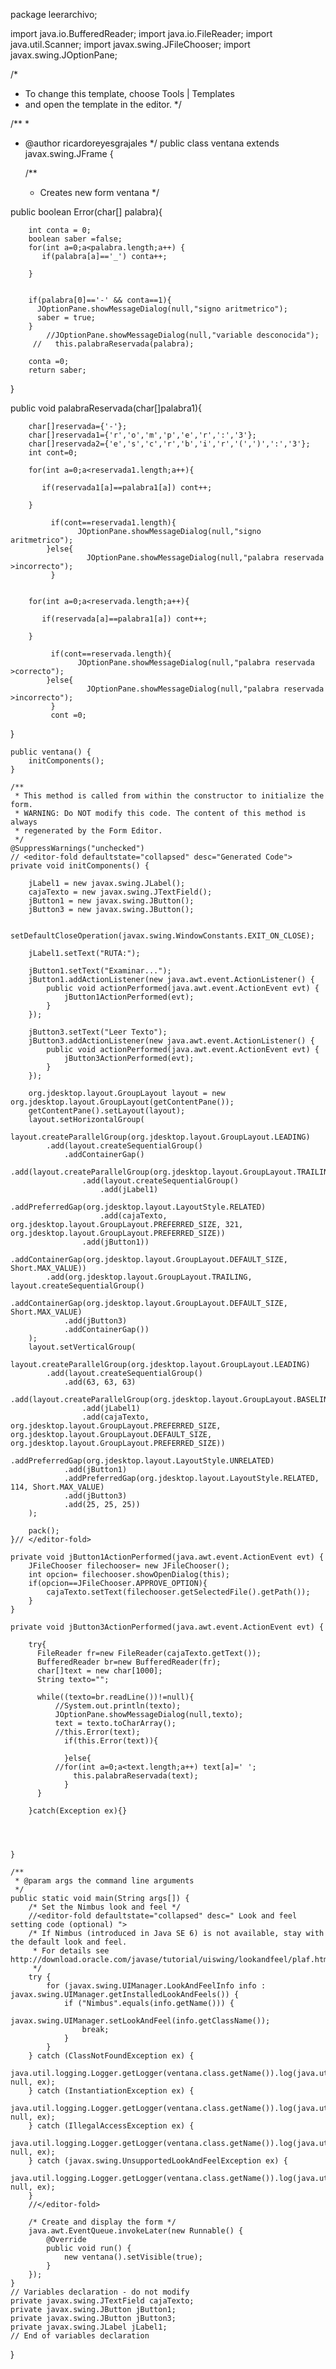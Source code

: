 package leerarchivo;


import java.io.BufferedReader;
import java.io.FileReader;
import java.util.Scanner;
import javax.swing.JFileChooser;
import javax.swing.JOptionPane;

/*
 * To change this template, choose Tools | Templates
 * and open the template in the editor.
 */

/**
 *
 * @author ricardoreyesgrajales
 */
public class ventana extends javax.swing.JFrame {

    /**
     * Creates new form ventana
     */
    
public boolean Error(char[] palabra){
    
        int conta = 0;
        boolean saber =false;
        for(int a=0;a<palabra.length;a++) {
           if(palabra[a]=='_') conta++; 
          
        }
        
        
        if(palabra[0]=='-' && conta==1){
          JOptionPane.showMessageDialog(null,"signo aritmetrico");
          saber = true;
        }
            //JOptionPane.showMessageDialog(null,"variable desconocida");
         //   this.palabraReservada(palabra);
        
        conta =0;
        return saber;
}   

public void palabraReservada(char[]palabra1){

        char[]reservada={'-'};
        char[]reservada1={'r','o','m','p','e','r',':','3'};
        char[]reservada2={'e','s','c','r','b','i','r','(',')',':','3'};
        int cont=0;
        
        for(int a=0;a<reservada1.length;a++){
          
           if(reservada1[a]==palabra1[a]) cont++;
            
        }
        
             if(cont==reservada1.length){
                   JOptionPane.showMessageDialog(null,"signo aritmetrico");
            }else{
                     JOptionPane.showMessageDialog(null,"palabra reservada >incorrecto");
             }
        
             
        for(int a=0;a<reservada.length;a++){
          
           if(reservada[a]==palabra1[a]) cont++;
            
        }
        
             if(cont==reservada.length){
                   JOptionPane.showMessageDialog(null,"palabra reservada >correcto");
            }else{
                     JOptionPane.showMessageDialog(null,"palabra reservada >incorrecto");
             }
             cont =0;
}
    
    public ventana() {
        initComponents();
    }

    /**
     * This method is called from within the constructor to initialize the form.
     * WARNING: Do NOT modify this code. The content of this method is always
     * regenerated by the Form Editor.
     */
    @SuppressWarnings("unchecked")
    // <editor-fold defaultstate="collapsed" desc="Generated Code">                          
    private void initComponents() {

        jLabel1 = new javax.swing.JLabel();
        cajaTexto = new javax.swing.JTextField();
        jButton1 = new javax.swing.JButton();
        jButton3 = new javax.swing.JButton();

        setDefaultCloseOperation(javax.swing.WindowConstants.EXIT_ON_CLOSE);

        jLabel1.setText("RUTA:");

        jButton1.setText("Examinar...");
        jButton1.addActionListener(new java.awt.event.ActionListener() {
            public void actionPerformed(java.awt.event.ActionEvent evt) {
                jButton1ActionPerformed(evt);
            }
        });

        jButton3.setText("Leer Texto");
        jButton3.addActionListener(new java.awt.event.ActionListener() {
            public void actionPerformed(java.awt.event.ActionEvent evt) {
                jButton3ActionPerformed(evt);
            }
        });

        org.jdesktop.layout.GroupLayout layout = new org.jdesktop.layout.GroupLayout(getContentPane());
        getContentPane().setLayout(layout);
        layout.setHorizontalGroup(
            layout.createParallelGroup(org.jdesktop.layout.GroupLayout.LEADING)
            .add(layout.createSequentialGroup()
                .addContainerGap()
                .add(layout.createParallelGroup(org.jdesktop.layout.GroupLayout.TRAILING)
                    .add(layout.createSequentialGroup()
                        .add(jLabel1)
                        .addPreferredGap(org.jdesktop.layout.LayoutStyle.RELATED)
                        .add(cajaTexto, org.jdesktop.layout.GroupLayout.PREFERRED_SIZE, 321, org.jdesktop.layout.GroupLayout.PREFERRED_SIZE))
                    .add(jButton1))
                .addContainerGap(org.jdesktop.layout.GroupLayout.DEFAULT_SIZE, Short.MAX_VALUE))
            .add(org.jdesktop.layout.GroupLayout.TRAILING, layout.createSequentialGroup()
                .addContainerGap(org.jdesktop.layout.GroupLayout.DEFAULT_SIZE, Short.MAX_VALUE)
                .add(jButton3)
                .addContainerGap())
        );
        layout.setVerticalGroup(
            layout.createParallelGroup(org.jdesktop.layout.GroupLayout.LEADING)
            .add(layout.createSequentialGroup()
                .add(63, 63, 63)
                .add(layout.createParallelGroup(org.jdesktop.layout.GroupLayout.BASELINE)
                    .add(jLabel1)
                    .add(cajaTexto, org.jdesktop.layout.GroupLayout.PREFERRED_SIZE, org.jdesktop.layout.GroupLayout.DEFAULT_SIZE, org.jdesktop.layout.GroupLayout.PREFERRED_SIZE))
                .addPreferredGap(org.jdesktop.layout.LayoutStyle.UNRELATED)
                .add(jButton1)
                .addPreferredGap(org.jdesktop.layout.LayoutStyle.RELATED, 114, Short.MAX_VALUE)
                .add(jButton3)
                .add(25, 25, 25))
        );

        pack();
    }// </editor-fold>                        

    private void jButton1ActionPerformed(java.awt.event.ActionEvent evt) {                                         
        JFileChooser filechooser= new JFileChooser();
        int opcion= filechooser.showOpenDialog(this);
        if(opcion==JFileChooser.APPROVE_OPTION){
            cajaTexto.setText(filechooser.getSelectedFile().getPath());
        }
    }                                        

    private void jButton3ActionPerformed(java.awt.event.ActionEvent evt) {                                         
     
        try{
          FileReader fr=new FileReader(cajaTexto.getText());
          BufferedReader br=new BufferedReader(fr);
          char[]text = new char[1000];
          String texto="";
          
          while((texto=br.readLine())!=null){
              //System.out.println(texto);
              JOptionPane.showMessageDialog(null,texto);
              text = texto.toCharArray();
              //this.Error(text);
                if(this.Error(text)){
                    
                }else{
              //for(int a=0;a<text.length;a++) text[a]=' ';
                  this.palabraReservada(text);
                }
          }
        
        }catch(Exception ex){}
        
        
        
        
    }                                        

    /**
     * @param args the command line arguments
     */
    public static void main(String args[]) {
        /* Set the Nimbus look and feel */
        //<editor-fold defaultstate="collapsed" desc=" Look and feel setting code (optional) ">
        /* If Nimbus (introduced in Java SE 6) is not available, stay with the default look and feel.
         * For details see http://download.oracle.com/javase/tutorial/uiswing/lookandfeel/plaf.html 
         */
        try {
            for (javax.swing.UIManager.LookAndFeelInfo info : javax.swing.UIManager.getInstalledLookAndFeels()) {
                if ("Nimbus".equals(info.getName())) {
                    javax.swing.UIManager.setLookAndFeel(info.getClassName());
                    break;
                }
            }
        } catch (ClassNotFoundException ex) {
            java.util.logging.Logger.getLogger(ventana.class.getName()).log(java.util.logging.Level.SEVERE, null, ex);
        } catch (InstantiationException ex) {
            java.util.logging.Logger.getLogger(ventana.class.getName()).log(java.util.logging.Level.SEVERE, null, ex);
        } catch (IllegalAccessException ex) {
            java.util.logging.Logger.getLogger(ventana.class.getName()).log(java.util.logging.Level.SEVERE, null, ex);
        } catch (javax.swing.UnsupportedLookAndFeelException ex) {
            java.util.logging.Logger.getLogger(ventana.class.getName()).log(java.util.logging.Level.SEVERE, null, ex);
        }
        //</editor-fold>

        /* Create and display the form */
        java.awt.EventQueue.invokeLater(new Runnable() {
            @Override
            public void run() {
                new ventana().setVisible(true);
            }
        });
    }
    // Variables declaration - do not modify                     
    private javax.swing.JTextField cajaTexto;
    private javax.swing.JButton jButton1;
    private javax.swing.JButton jButton3;
    private javax.swing.JLabel jLabel1;
    // End of variables declaration                   
}

